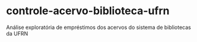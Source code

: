 # controle-acervo-biblioteca-ufrn
Análise exploratória de empréstimos dos acervos do sistema de bibliotecas da UFRN
